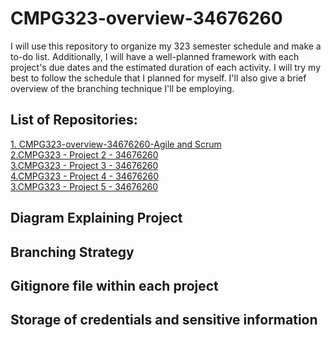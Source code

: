 # CMPG323-overview-34676260

I will use this repository to organize my 323 semester schedule and make a to-do list. Additionally, I will have a well-planned framework with each project's due dates and the estimated duration of each activity. I will try my best to follow the schedule that I planned for myself. I'll also give a brief overview of the branching technique I'll be employing. 

## List of Repositories:

<a href = "https://github.com/tomei123/CMPG323-overview-34676260.git"> 1. CMPG323-overview-34676260-Agile and Scrum </a> <br>
<a href = "https://github.com/tomei123/CMPG323-overview-34676260.git"> 2.CMPG323 - Project 2 - 34676260 </a> <br>
<a href = "https://github.com/tomei123/CMPG323-overview-34676260.git"> 3.CMPG323 - Project 3 - 34676260 </a> <br>
<a href = "https://github.com/tomei123/CMPG323-overview-34676260.git"> 4.CMPG323 - Project 4 - 34676260 </a> <br>
<a href = "https://github.com/tomei123/CMPG323-overview-34676260.git"> 3.CMPG323 - Project 5 - 34676260 </a> 

## Diagram Explaining Project

## Branching Strategy

## Gitignore file within each project

## Storage of credentials and sensitive information

